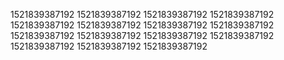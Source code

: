 1521839387192
1521839387192
1521839387192
1521839387192
1521839387192
1521839387192
1521839387192
1521839387192
1521839387192
1521839387192
1521839387192
1521839387192
1521839387192
1521839387192
1521839387192